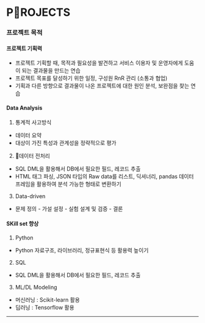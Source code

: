 # PROJECTS

### 프로젝트 목적
#### 프로젝트 기획력
* 프로젝트 기획할 때, 목적과 필요성을 발견하고 서비스 이용자 및 운영자에게 도움이 되는 결과물을 만드는 연습
* 프로젝트 목표를 달성하기 위한 일정, 구성원 RnR 관리 (소통과 협업)
* 기획과 다른 방향으로 결과물이 나온 프로젝트에 대한 원인 분석, 보완점을 찾는 연습

#### Data Analysis 
1. 통계적 사고방식
  * 데이터 요약
  * 대상이 가진 특성과 관계성을 정략적으로 평가
  
2. 데이터 전처리
  * SQL DML을 활용해서 DB에서 필요한 필드, 레코드 추출
  * HTML 태그 파싱, JSON 타입의 Raw data를 리스트, 딕셔너리, pandas 데이터프레임을 활용하여 분석 가능한 형태로 변환하기

3. Data-driven
  * 문제 정의 - 가설 설정 - 실험 설계 및 검증 - 결론 

#### SKill set 향상
1. Python
  * Python 자료구조, 라이브러리, 정규표현식 등 활용력 높이기
2. SQL
  * SQL DML을 활용해서 DB에서 필요한 필드, 레코드 추출
3. ML/DL Modeling
  * 머신러닝 : Scikit-learn 활용
  * 딥러닝 : Tensorflow 활용
---
